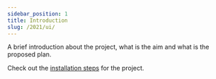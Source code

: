 ```yaml
---
sidebar_position: 1
title: Introduction
slug: /2021/ui/
---
```

<!--
SPDX-License-Identifier: CC-BY-SA-4.0

SPDX-FileCopyrightText: 2021 Aman Dwivedi <aman.dwivedi5@gmail.com>
SPDX-FileCopyrightText: 2021 Shruti Agarwal <mail2shruti.ag@gmail.com>
-->

A brief introduction about the project, what is the aim and what is the
proposed plan.

Check out the [installation steps](installation) for the project.
